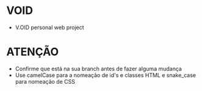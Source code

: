 # VOID

- V.OID personal web project

# ATENÇÃO

- Confirme que está na sua branch antes de fazer alguma mudança
- Use camelCase para a nomeação de id's e classes HTML e snake_case para nomeação de CSS
